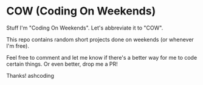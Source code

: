 # COW (Coding On Weekends)
Stuff I'm "Coding On Weekends". Let's abbreviate it to "COW".

This repo contains random short projects done on weekends (or whenever I'm free).

Feel free to comment and let me know if there's a better way for me to code certain things. Or even better, drop me a PR!

Thanks!
ashcoding